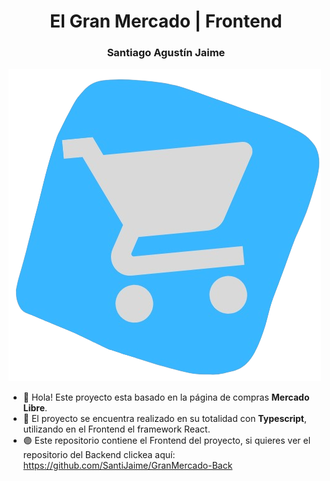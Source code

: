 <h1 align="center">El Gran Mercado | Frontend</h1>
<h3 align="center">Santiago Agustín Jaime</h3>
<img src="/public/faviconGranMercado.png" alt="Logo de El Gran Mercado"/>

- 🌱 Hola! Este proyecto esta basado en la página de compras **Mercado Libre**.
- 🔵 El proyecto se encuentra realizado en su totalidad con **Typescript**, utilizando en el Frontend el framework React.
- 🟣 Este repositorio contiene el Frontend del proyecto, si quieres ver el repositorio del Backend clickea aquí: https://github.com/SantiJaime/GranMercado-Back
